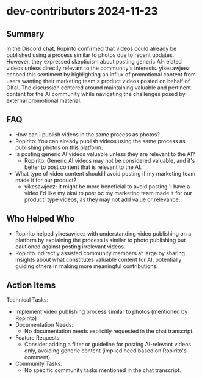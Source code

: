 # dev-contributors 2024-11-23

## Summary
 In the Discord chat, Ropirito confirmed that videos could already be published using a process similar to photos due to recent updates. However, they expressed skepticism about posting generic AI-related videos unless directly relevant to the community's interests. yikesawjeez echoed this sentiment by highlighting an influx of promotional content from users wanting their marketing team's product videos posted on behalf of OKai. The discussion centered around maintaining valuable and pertinent content for the AI community while navigating the challenges posed by external promotional material.

## FAQ
 - How can I publish videos in the same process as photos?
  - Ropirito: You can already publish videos using the same process as publishing photos on this platform.
- Is posting generic AI videos valuable unless they are relevant to the AI?
  - Ropirito: Generic AI videos may not be considered valuable, and it's better to post content that is relevant to the AI.
- What type of video content should I avoid posting if my marketing team made it for our product?
  - yikesawjeez: It might be more beneficial to avoid posting 'i have a video i'd like my okai to post bc my marketing team made it for our product' type videos, as they may not add value or relevance.

## Who Helped Who
 - Ropirito helped yikesawjeez with understanding video publishing on a platform by explaining the process is similar to photo publishing but cautioned against posting irrelevant videos.
- Ropirito indirectly assisted community members at large by sharing insights about what constitutes valuable content for AI, potentially guiding others in making more meaningful contributions.

## Action Items
 Technical Tasks:
  - Implement video publishing process similar to photos (mentioned by Ropirito)
- Documentation Needs:
  - No documentation needs explicitly requested in the chat transcript.
- Feature Requests:
  - Consider adding a filter or guideline for posting AI-relevant videos only, avoiding generic content (implied need based on Ropirito's comment)
- Community Tasks:
  - No specific community tasks mentioned in the chat transcript.

